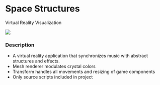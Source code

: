 # Space Structures

Virtual Reality Visualization

![](https://thumbs.gfycat.com/JoyousVengefulHorsefly-size_restricted.gif)

### Description
* A virtual reality application that synchronizes music with abstract structures and effects.
* Mesh renderer modulates crystal colors
* Transform handles all movements and resizing of game components
* Only source scripts included in project
